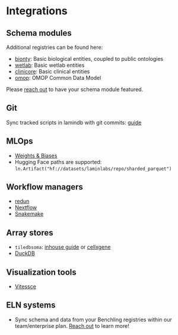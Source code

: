 # Integrations

## Schema modules

Additional registries can be found here:

- [bionty](/bionty): Basic biological entities, coupled to public ontologies
- [wetlab](/wetlab): Basic wetlab entities
- [clinicore](/clinicore): Basic clinical entities
- [omop](https://omop.lamin.ai): OMOP Common Data Model

Please [reach out](https://lamin.ai/contact) to have your schema module featured.

## Git

Sync tracked scripts in lamindb with git commits: [guide](track.ipynb#sync-scripts-with-git)

## MLOps

- [Weights & Biases](wandb)
- Hugging Face paths are supported: `ln.Artifact("hf://datasets/laminlabs/repo/sharded_parquet")`

## Workflow managers

- [redun](redun)
- [Nextflow](nextflow)
- [Snakemake](snakemake)

## Array stores

- `tiledbsoma`: [inhouse guide](scrna-tiledbsoma) or [cellxgene](cellxgene)
- [DuckDB](rxrx)

## Visualization tools

- [Vitessce](vitessce)

## ELN systems

- Sync schema and data from your Benchling registries within our team/enterprise plan. [Reach out](https://lamin.ai/contact) to learn more!
